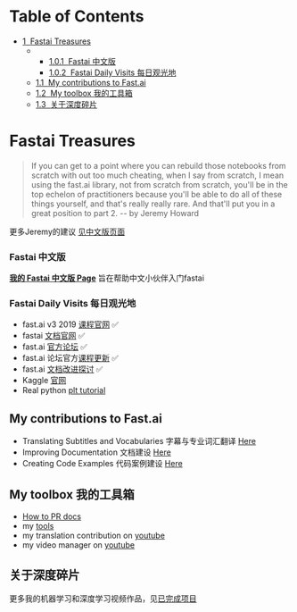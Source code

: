 
<h1>Table of Contents<span class="tocSkip"></span></h1>
<div class="toc"><ul class="toc-item"><li><span><a href="#Fastai-Treasures" data-toc-modified-id="Fastai-Treasures-1"><span class="toc-item-num">1&nbsp;&nbsp;</span>Fastai Treasures</a></span><ul class="toc-item"><li><ul class="toc-item"><li><span><a href="#Fastai-中文版" data-toc-modified-id="Fastai-中文版-1.0.1"><span class="toc-item-num">1.0.1&nbsp;&nbsp;</span>Fastai 中文版</a></span></li><li><span><a href="#Fastai-Daily-Visits-每日观光地" data-toc-modified-id="Fastai-Daily-Visits-每日观光地-1.0.2"><span class="toc-item-num">1.0.2&nbsp;&nbsp;</span>Fastai Daily Visits 每日观光地</a></span></li></ul></li><li><span><a href="#My-contributions-to-Fast.ai" data-toc-modified-id="My-contributions-to-Fast.ai-1.1"><span class="toc-item-num">1.1&nbsp;&nbsp;</span>My contributions to Fast.ai</a></span></li><li><span><a href="#My-toolbox-我的工具箱" data-toc-modified-id="My-toolbox-我的工具箱-1.2"><span class="toc-item-num">1.2&nbsp;&nbsp;</span>My toolbox 我的工具箱</a></span></li><li><span><a href="#关于深度碎片" data-toc-modified-id="关于深度碎片-1.3"><span class="toc-item-num">1.3&nbsp;&nbsp;</span>关于深度碎片</a></span></li></ul></li></ul></div>

# Fastai Treasures

> If you can get to a point where you can rebuild those notebooks from scratch with out too much cheating, when I say from scratch, I mean using the fast.ai library, not from scratch from scratch, you'll be in the top echelon of practitioners because you'll be able to do all of these things yourself, and that's really really rare. And that'll put you in a great position to part 2. -- by Jeremy Howard

更多Jeremy的建议 [见中文版页面](https://forums.fast.ai/t/fast-ai-v3-2019/39325)


### Fastai 中文版
[**我的 Fastai 中文版 Page**](https://forums.fast.ai/t/fast-ai-v3-2019/39325) 旨在帮助中文小伙伴入门fastai

### Fastai Daily Visits 每日观光地
- fast.ai v3 2019 [课程官网](https://course.fast.ai/) ✅     
- fastai [文档官网](https://docs.fast.ai/) ✅     
- fast.ai [官方论坛](https://forums.fast.ai/) ✅     
- fast.ai 论坛官方[课程更新](https://forums.fast.ai/t/faq-resources-and-official-course-updates/27934) ✅    
- fast.ai [文档改进探讨](https://forums.fast.ai/t/documentation-improvements/32550) ✅    
- Kaggle [官网](https://www.kaggle.com/)       
- Real python [plt tutorial](https://realpython.com/python-matplotlib-guide/#why-can-matplotlib-be-confusing)     

## My contributions to Fast.ai
- Translating Subtitles and Vocabularies 字幕与专业词汇翻译 [Here](https://github.com/EmbraceLife/fastai_courses_translation_EN2CN)
- Improving Documentation 文档建设 [Here](https://github.com/EmbraceLife/fastai_treasures/blob/master/my_docs_contrib.md)
- Creating Code Examples 代码案例建设 [Here](https://github.com/EmbraceLife/fastai_treasures/tree/master/my_workstation/src_fastai_ex/code-examples)


## My toolbox 我的工具箱

- [How to PR docs](https://github.com/EmbraceLife/fastai_treasures/blob/master/How-To-Docsrc-PR.md)
- my [tools](https://github.com/EmbraceLife/fastai_treasures/blob/master/my_tools.md)
- my translation contribution on [youtube](https://www.youtube.com/timedtext_cs_panel?o=U&ar=2)
- my video manager on [youtube](https://www.youtube.com/my_videos?o=U&ar=2)   


## 关于深度碎片

更多我的机器学习和深度学习视频作品，见[已完成项目](https://github.com/EmbraceLife/shendusuipian#%E5%B7%B2%E5%AE%8C%E6%88%90%E9%A1%B9%E7%9B%AE)


```python

```
